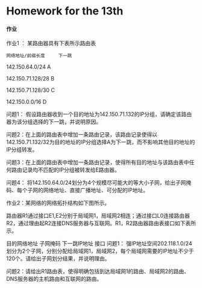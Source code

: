 # Homework for the 13th

#### 作业

作业1 ： 某路由器具有下表所示路由表

    网络地址/前缀长度	  下一跳

142.150.64.0/24	A

142.150.71.128/28	B

142.150.71.128/30	C

142.150.0.0/16	D

问题1： 假设路由器收到一个目的地址为142.150.71.132的IP分组，请确定该路由器为该分组选择的下一跳，并说明原因。

问题2：在上面的路由表中增加一条路由记录，该路由记录使得以142.150.71.132/32为目的地址的IP分组选择A为下一跳，而不影响其他目的地址的IP分组转发。

问题3：在上面的路由表中增加一条路由记录，使得所有目的地址与该路由表中任何路由记录均不匹配的IP分组被转发给E路由器。

问题4： 将142.150.64.0/24划分为4个规模尽可能大的等大小子网，给出子网掩码、每个子网的网络地址、直接广播地址、可分配的IP地址。

作业2：某网络的网络拓扑结构如下图所示。



路由器R1通过接口E1,E2分别于局域网1，局域网2相连；通过接口L0连接路由器R2，通过理由起R2连接DNS服务器与互联网。R1，R2路由器路由表接口如下表所示。

目的网络地址	子网掩码	下一跳IP地址	 接口
问题1： 强IP地址空间202.118.1.0/24划分为2个子网，分别分配给局域网1，局域网2，每个局域网需要的IP地址不少于120个。请给出子网划分结果，并说明理由。

问题2：请给出R1路由表，使得明确包括到达局域网1的路由、局域网2的路由、DNS服务器的主机路由和互联网的路由。